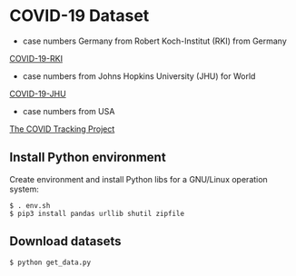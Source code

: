 # COVID-19 Dataset

* case numbers Germany from Robert Koch-Institut (RKI) from Germany

[COVID-19-RKI](https://github.com/Milanowicz/COVID-19-RKI)

* case numbers from Johns Hopkins University (JHU) for World

[COVID-19-JHU](https://github.com/CSSEGISandData/COVID-19)

* case numbers from USA

[The COVID Tracking Project](https://covidtracking.com/api/)


## Install Python environment

Create environment and install Python libs for a GNU/Linux operation system:

    $ . env.sh
    $ pip3 install pandas urllib shutil zipfile
   

## Download datasets

    $ python get_data.py

